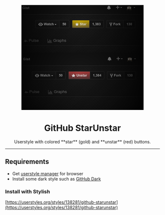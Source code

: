 <div align="center"><img src="preview.png" alt="preview"></div>

<div align="center"><h1>GitHub StarUnstar</h1></div>

<div align="center">Userstyle with colored **star** (gold) and **unstar** (red) buttons.</div>

---

## Requirements

- Get [userstyle manager](https://userstyles.org/help/stylish) for browser
- Install some dark style such as [GitHub Dark](https://userstyles.org/styles/37035/github-dark)

### Install with Stylish

[https://userstyles.org/styles/138281/github-starunstar](https://userstyles.org/styles/138281/github-starunstar)
